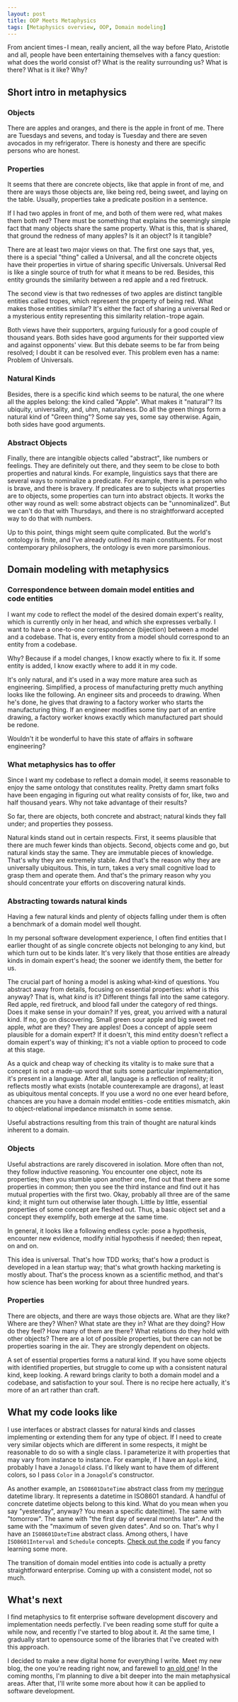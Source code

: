 ```yaml
---
layout: post
title: OOP Meets Metaphysics
tags: [Metaphysics overview, OOP, Domain modeling]
---
```

From ancient times - I mean, really ancient, all the way before Plato, Aristotle and all, people have been entertaining themselves with a fancy question: what does the world consist of? What is the reality surrounding us? What is there? What is it like? Why?

## Short intro in metaphysics
### Objects
There are apples and oranges, and there is the apple in front of me. There are Tuesdays and sevens, and today is Tuesday and there are seven avocados in my refrigerator. There is honesty and there are specific persons who are honest.

### Properties
It seems that there are concrete objects, like that apple in front of me, and there are ways those objects are, like being red, being sweet, and laying on the table. Usually, properties take a predicate position in a sentence.

If I had two apples in front of me, and both of them were red, what makes them both red? There must be something that explains the seemingly simple fact that many objects share the same property. What is this, that is shared, that ground the redness of many apples? Is it an object? Is it tangible?

There are at least two major views on that. The first one says that, yes, there is a special "thing" called a Universal, and all the concrete objects have their properties in virtue of sharing specific Universals. Universal Red is like a single source of truth for what it means to be red. Besides, this entity grounds the similarity between a red apple and a red firetruck.

The second view is that two rednesses of two apples are distinct tangible entities called tropes, which represent the property of being red. What makes those entities similar? It's either the fact of sharing a universal Red or a mysterious entity representing this similarity relation - trope again.

Both views have their supporters, arguing furiously for a good couple of thousand years. Both sides have good arguments for their supported view and against opponents' view. But this debate seems to be far from being resolved; I doubt it can be resolved ever. This problem even has a name: Problem of Universals.

### Natural Kinds
Besides, there is a specific kind which seems to be natural, the one where all the apples belong: the kind called "Apple". What makes it "natural"? Its ubiquity, universality, and, uhm, naturalness. Do all the green things form a natural kind of "Green thing"? Some say yes, some say otherwise. Again, both sides have good arguments.

### Abstract Objects
Finally, there are intangible objects called "abstract", like numbers or feelings. They are definitely out there, and they seem to be close to both properties and natural kinds. For example, linguistics says that there are several ways to nominalize a predicate. For example, there is a person who is brave, and there is bravery. If predicates are to subjects what properties are to objects, some properties can turn into abstract objects. It works the other way round as well: some abstract objects can be "unnominalized". But we can't do that with Thursdays, and there is no straightforward accepted way to do that with numbers.

Up to this point, things might seem quite complicated. But the world's ontology is finite, and I've already outlined its main constituents. For most contemporary philosophers, the ontology is even more parsimonious.

## Domain modeling with metaphysics
### Correspondence between domain model entities and code entities
I want my code to reflect the model of the desired domain expert's reality, which is currently only in her head, and which she expresses verbally. I want to have a one-to-one correspondence (bijection) between a model and a codebase. That is, every entity from a model should correspond to an entity from a codebase.

Why? Because if a model changes, I know exactly where to fix it. If some entity is added, I know exactly where to add it in my code.

It's only natural, and it's used in a way more mature area such as engineering. Simplified, a process of manufacturing pretty much anything looks like the following. An engineer sits and proceeds to drawing. When he's done, he gives that drawing to a factory worker who starts the manufacturing thing. If an engineer modifies some tiny part of an entire drawing, a factory worker knows exactly which manufactured part should be redone.

Wouldn't it be wonderful to have this state of affairs in software engineering?

### What metaphysics has to offer
Since I want my codebase to reflect a domain model, it seems reasonable to enjoy the same ontology that constitutes reality. Pretty damn smart folks have been engaging in figuring out what reality consists of for, like, two and half thousand years. Why not take advantage of their results?

So far, there are objects, both concrete and abstract; natural kinds they fall under; and properties they possess.

Natural kinds stand out in certain respects. First, it seems plausible that there are much fewer kinds than objects. Second, objects come and go, but natural kinds stay the same. They are immutable pieces of knowledge. That's why they are extremely stable. And that's the reason why they are universally ubiquitous. This, in turn, takes a very small cognitive load to grasp them and operate them. And that's the primary reason why you should concentrate your efforts on discovering natural kinds.

### Abstracting towards natural kinds
Having a few natural kinds and plenty of objects falling under them is often a benchmark of a domain model well thought.

In my personal software development experience, I often find entities that I earlier thought of as single concrete objects not belonging to any kind, but which turn out to be kinds later. It's very likely that those entities are already kinds in domain expert's head; the sooner we identify them, the better for us.

The crucial part of honing a model is asking what-kind of questions. You abstract away from details, focusing on essential properties: _what_ is this anyway? That is, what _kind_ is it? Different things fall into the same category. Red apple, red firetruck, and blood fall under the category of red things. Does it make sense in your domain? If yes, great, you arrived with a natural kind. If no, go on discovering. Small green sour apple and big sweet red apple, _what_ are they? They are apples! Does a concept of apple seem plausible for a domain expert? If it doesn't, this mind entity doesn't reflect a domain expert's way of thinking; it's not a viable option to proceed to code at this stage.

As a quick and cheap way of checking its vitality is to make sure that a concept is not a made-up word that suits some particular implementation, it's present in a language. After all, language is a reflection of reality; it reflects mostly what exists (notable counterexample are dragons), at least as ubiquitous mental concepts. If you use a word no one ever heard before, chances are you have a domain model entities - code entities mismatch, akin to object-relational impedance mismatch in some sense.

Useful abstractions resulting from this train of thought are natural kinds inherent to a domain.

### Objects
Useful abstractions are rarely discovered in isolation. More often than not, they follow inductive reasoning. You encounter one object, note its properties; then you stumble upon another one, find out that there are some properties in common; then you see the third instance and find out it has mutual properties with the first two. Okay, probably all three are of the same kind; it might turn out otherwise later though. Little by little, essential properties of some concept are fleshed out. Thus, a basic object set and a concept they exemplify, both emerge at the same time.

In general, it looks like a following endless cycle: pose a hypothesis, encounter new evidence, modify initial hypothesis if needed; then repeat, on and on.

This idea is universal. That's how TDD works; that's how a product is developed in a lean startup way; that's what growth hacking marketing is mostly about. That's the process known as a scientific method, and that's how science has been working for about three hundred years.

### Properties
There are objects, and there are ways those objects are. What are they like? Where are they? When? What state are they in? What are they doing? How do they feel? How many of them are there? What relations do they hold with other objects? There are a lot of possible properties, but there can not be properties soaring in the air. They are strongly dependent on objects.

A set of essential properties forms a natural kind. If you have some objects with identified properties, but struggle to come up with a consistent natural kind, keep looking. A reward brings clarity to both a domain model and a codebase, and satisfaction to your soul. There is no recipe here actually, it's more of an art rather than craft.

## What my code looks like
I use interfaces or abstract classes for natural kinds and classes implementing or extending them for any type of object. If I need to create very similar objects which are different in some respects, it might be reasonable to do so with a single class. I parameterize it with properties that may vary from instance to instance. For example, if I have an `Apple` kind, probably I have a `Jonagold` class. I'd likely want to have them of different colors, so I pass `Color` in a `Jonagold`'s constructor.

As another example, an `ISO8601DateTime` abstract class from my [meringue](https://meringue.readthedocs.io) datetime library. It represents a datetime in ISO8601 standard. A handful of concrete datetime objects belong to this kind. What do you mean when you say "yesterday", anyway? You mean a specific date(time). The same with "tomorrow". The same with "the first day of several months later". And the same with the "maximum of seven given dates". And so on. That's why I have an `ISO8601DateTime` abstract class. Among others, I have `ISO8601Interval` and `Schedule` concepts. [Check out the code](https://github.com/wrong-about-everything/meringue) if you fancy learning some more.

The transition of domain model entities into code is actually a pretty straightforward enterprise. Coming up with a consistent model, not so much.

## What's next
I find metaphysics to fit enterprise software development discovery and implementation needs perfectly. I've been reading some stuff for quite a while now, and recently I've started to blog about it. At the same time, I gradually start to opensource some of the libraries that I've created with this approach.

I decided to make a new digital home for everything I write. Meet my new blog, the one you're reading right now, and farewell to [an old one](https://medium.com/@wrong.about)! In the coming months, I'm planning to dive a bit deeper into the main metaphysical areas. After that, I'll write some more about how it can be applied to software development.

